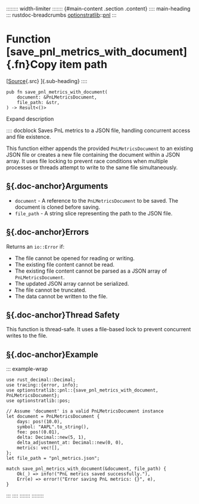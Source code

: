 :::::::: width-limiter
::::::: {#main-content .section .content}
:::: main-heading
::: rustdoc-breadcrumbs
[optionstratlib](../index.html)::[pnl](index.html)
:::

# Function [save_pnl_metrics_with_document]{.fn}Copy item path

[[Source](../../src/optionstratlib/pnl/metrics.rs.html#373-424){.src}
]{.sub-heading}
::::

``` {.rust .item-decl}
pub fn save_pnl_metrics_with_document(
    document: &PnLMetricsDocument,
    file_path: &str,
) -> Result<()>
```

Expand description

:::: docblock
Saves PnL metrics to a JSON file, handling concurrent access and file
existence.

This function either appends the provided `PnLMetricsDocument` to an
existing JSON file or creates a new file containing the document within
a JSON array. It uses file locking to prevent race conditions when
multiple processes or threads attempt to write to the same file
simultaneously.

## [§](#arguments){.doc-anchor}Arguments

- `document` - A reference to the `PnLMetricsDocument` to be saved. The
  document is cloned before saving.
- `file_path` - A string slice representing the path to the JSON file.

## [§](#errors){.doc-anchor}Errors

Returns an `io::Error` if:

- The file cannot be opened for reading or writing.
- The existing file content cannot be read.
- The existing file content cannot be parsed as a JSON array of
  `PnLMetricsDocument`.
- The updated JSON array cannot be serialized.
- The file cannot be truncated.
- The data cannot be written to the file.

## [§](#thread-safety){.doc-anchor}Thread Safety

This function is thread-safe. It uses a file-based lock to prevent
concurrent writes to the file.

## [§](#example){.doc-anchor}Example

::: example-wrap
``` {.rust .rust-example-rendered}
use rust_decimal::Decimal;
use tracing::{error, info};
use optionstratlib::pnl::{save_pnl_metrics_with_document, PnLMetricsDocument};
use optionstratlib::pos;

// Assume 'document' is a valid PnLMetricsDocument instance
let document = PnLMetricsDocument {
    days: pos!(10.0),
    symbol: "AAPL".to_string(),
    fee: pos!(0.01),
    delta: Decimal::new(5, 1),
    delta_adjustment_at: Decimal::new(0, 0),
    metrics: vec![],
};
let file_path = "pnl_metrics.json";

match save_pnl_metrics_with_document(&document, file_path) {
    Ok(_) => info!("PnL metrics saved successfully."),
    Err(e) => error!("Error saving PnL metrics: {}", e),
}
```
:::
::::
:::::::
::::::::

